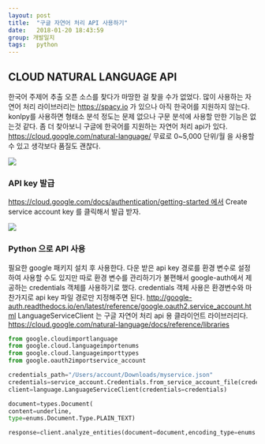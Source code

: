 ```yaml
---
layout: post
title:  "구글 자연어 처리 API 사용하기"
date:   2018-01-20 18:43:59
group: 개발일지
tags:   python 
---
```



## CLOUD NATURAL LANGUAGE API

한국어 주제어 추출 오픈 소스를 찾다가 마땅한 걸 찾을 수가 없었다. 많이 사용하는 자연어 처리 라이브러리는 https://spacy.io 가 있으나 아직 한국어를 지원하지 않는다. konlpy를 사용하면 형태소 분석 정도는 문제 없으나 구문 분석에 사용할 만한 기능은 없는것 같다. 좀 더 찾아보니 구글에 한국어를 지원하는 자연어 처리 api가 있다. https://cloud.google.com/natural-language/ 무료로 0~5,000 단위/월 을 사용할 수 있고 생각보다 품질도 괜찮다.

<a href="//underlinee.github.io/assets/img/20180121-1.png" data-lightbox="falcon9-large">
  <img src="//underlinee.github.io/assets/img/20180121-1.png"/>
</a>

<br/> 

### API key 발급
https://cloud.google.com/docs/authentication/getting-started 에서 Create service account key 를 클릭해서 발급 받자. 

<a href="//underlinee.github.io/assets/img/20180121-2.png" data-lightbox="falcon9-large">
  <img src="//underlinee.github.io/assets/img/20180121-2.png"/>
</a>

<br/> 

### Python 으로 API 사용
필요한 google 패키지 설치 후 사용한다. 다운 받은 api key 경로를 환경 변수로 설정하여 사용할 수도 있지만 따로 환경 변수를 관리하기가 불편해서 google-auth에서 제공하는 credentials 객체를 사용하기로 했다. credentials 객체 사용은 환경변수와 마찬가지로 api key 파일 경로만 지정해주면 된다. 
http://google-auth.readthedocs.io/en/latest/reference/google.oauth2.service_account.html
LanguageServiceClient 는 구글 자연어 처리 api 용 클라이언트 라이브러리다.
https://cloud.google.com/natural-language/docs/reference/libraries


```python
from google.cloudimportlanguage
from google.cloud.languageimportenums
from google.cloud.languageimporttypes
from google.oauth2importservice_account

credentials_path="/Users/account/Downloads/myservice.json"
credentials=service_account.Credentials.from_service_account_file(credentials_path)
client=language.LanguageServiceClient(credentials=credentials)

document=types.Document(
content=underline,
type=enums.Document.Type.PLAIN_TEXT)

response=client.analyze_entities(document=document,encoding_type=enums.EncodingType.UTF8)

```

<br/> 
